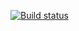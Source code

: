 [![Build status](https://ci.appveyor.com/api/projects/status/ox2hk86xe42w6xhd?svg=true)](https://ci.appveyor.com/project/A-Fierce/ra-5-1)